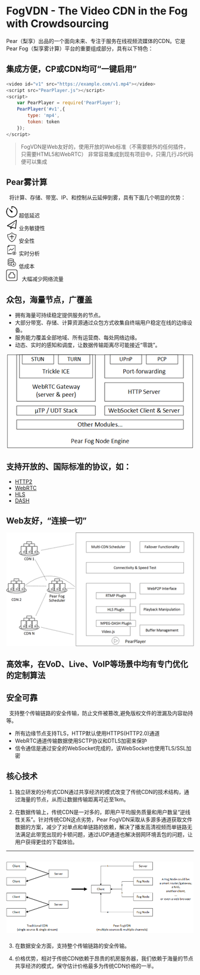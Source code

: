 # FogVDN - The Video CDN in the Fog with Crowdsourcing

  Pear（梨享）出品的一个面向未来、专注于服务在线视频流媒体的CDN。它是Pear Fog（梨享雾计算）平台的重要组成部分，具有以下特色：

## 集成方便，CP或CDN均可“一键启用”

``` js
<video id="v1" src="https://example.com/v1.mp4"></video>
<script src="PearPlayer.js"></script>
<script>
    var PearPlayer = require('PearPlayer');
    PearPlayer('#v1',{
        type: 'mp4',
        token: token
    });
</script>
```

> FogVDN是Web友好的，使用开放的Web标准（不需要额外的任何插件，只需要HTML5和WebRTC）
> 非常容易集成到现有项目中，只需几行JS代码便可以集成

## Pear雾计算

   将计算、存储、带宽、IP、和控制从云延伸到雾，具有下面几个明显的优势：
   
<img src="fig/icon/延迟.png" width="30">   超低延迟 
<br>
<img src="fig/icon/敏捷.png" width="30">   业务敏捷性 
<br>
<img src="fig/icon/安全.png" width="30">   安全性
<br>
<img src="fig/icon/实时分析.png" width="30">   实时分析
<br>
<img src="fig/icon/降低成本.png" width="30">   低成本
<br>
<img src="fig/icon/宽带.png" width="30">   大幅减少网络流量
## 众包，海量节点，广覆盖

   - 拥有海量可持续稳定提供服务的节点。
   - 大部分带宽、存储、计算资源通过众包方式收集自终端用户稳定在线的边缘设备。
   - 服务能力覆盖全部地域、所有运营商、每处网络边缘。
   - 动态、实时的感知和调度，让数据传输距离尽可能接近“零跳”。

![节点架构](fig/pear-fog-node-engine.png)

## 支持开放的、国际标准的协议，如：

   + [HTTP2](https://en.wikipedia.org/wiki/HTTP/2)
   + [WebRTC](https://webrtc.org/)
   + [HLS](https://developer.apple.com/streaming/)
   + [DASH](http://mpeg.chiariglione.org/standards/mpeg-dash)
  
## Web友好，“连接一切”

![播放器](fig/PearPlayer.png)

## 高效率，在VoD、Live、VoIP等场景中均有专门优化的定制算法

## 安全可靠

   支持整个传输链路的安全传输，防止文件被篡改,避免版权文件的泄漏及内容劫持等。
   
   
   * 所有边缘节点支持TLS，HTTP默认使用HTTPS(HTTP2.0)通道
   * WebRTC通道传输数据使用SCTP协议和DTLS加密来保护
   * 信令通信是通过安全的WebSocket完成的，该WebSocket也使用TLS/SSL加密

## 核心技术

1. 独立研发的分布式CDN通过共享经济的模式改变了传统CDN的技术结构，通过海量的节点，从而让数据传输距离可近至1km。

2. 在数据传输上，传统CDN是一对多的，即用户平均服务质量和用户数呈“逆线性关系”。针对传统CDN这点劣势，Pear FogVDN采取从多源多通道获取文件数据的方案，减少了对单点和单链路的依赖，解决了播发高清视频而单链路无法满足此带宽出现的卡顿问题，通过UDP通道也解决弱网环境丢包的问题，让用户获得更佳的下载体验。
---
  ![multisources](fig/fogvdn_multisources.png)
---
3. 在数据安全方面，支持整个传输链路的安全传输。

4. 价格优势，相对于传统CDN依赖于昂贵的机房服务器，我们依赖于海量的节点共享经济的模式，保守估计价格最多为传统CDN价格的一半。
